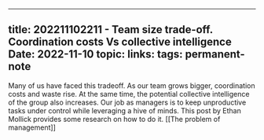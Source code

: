 
---
title: 202211102211 - Team size trade-off. Coordination costs Vs collective intelligence 
Date: 2022-11-10
topic:
links:
tags: permanent-note 
---

Many of us have faced this tradeoff. As our team grows bigger, coordination costs and waste rise. At the same time, the potential collective intelligence of the group also increases. Our job as managers is to keep unproductive tasks under control while leveraging a hive of minds. This post by Ethan Mollick provides some research on how to do it. [[The problem of management]]




